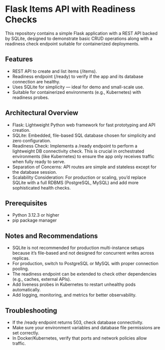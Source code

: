 # Flask Items API with Readiness Checks
This repository contains a simple Flask application with a REST API backed by SQLite, designed to demonstrate basic CRUD operations along with a readiness check endpoint suitable for containerized deployments.

## Features
- REST API to create and list items (/items).
- Readiness endpoint (/ready) to verify if the app and its database connection are healthy.
- Uses SQLite for simplicity — ideal for demo and small-scale use.
- Suitable for containerized environments (e.g., Kubernetes) with readiness probes.

## Architectural Overview
- Flask: Lightweight Python web framework for fast prototyping and API creation.
- SQLite: Embedded, file-based SQL database chosen for simplicity and zero configuration.
- Readiness Check: Implements a /ready endpoint to perform a lightweight DB connectivity check. This is crucial in orchestrated environments (like Kubernetes) to ensure the app only receives traffic when fully ready to serve.
- Separation of Concerns: API routes are simple and stateless except for the database session.
- Scalability Consideration: For production or scaling, you’d replace SQLite with a full RDBMS (PostgreSQL, MySQL) and add more sophisticated health checks.

## Prerequisites
- Python 3.12.3 or higher
- pip package manager

## Notes and Recommendations
- SQLite is not recommended for production multi-instance setups because it’s file-based and not designed for concurrent writes across replicas.
- For production, switch to PostgreSQL or MySQL with proper connection pooling.
- The readiness endpoint can be extended to check other dependencies (e.g., caches, external APIs).
- Add liveness probes in Kubernetes to restart unhealthy pods automatically.
- Add logging, monitoring, and metrics for better observability.

## Troubleshooting
- If the /ready endpoint returns 503, check database connectivity.
- Make sure your environment variables and database file permissions are set correctly.
- In Docker/Kubernetes, verify that ports and network policies allow traffic.
